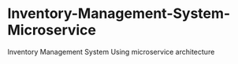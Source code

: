 # Inventory-Management-System-Microservice
Inventory Management System Using microservice architecture
